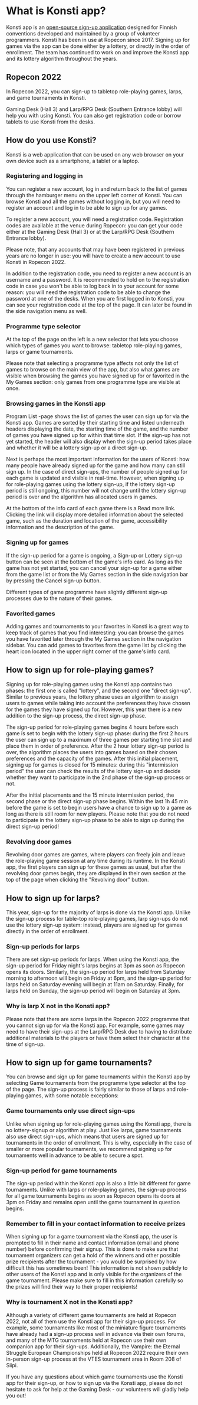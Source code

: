 # What is Konsti app?

Konsti app is an [open-source sign-up application](https://github.com/ropekonsti/konsti) designed for Finnish conventions developed and maintained by a group of volunteer programmers. Konsti has been in use at Ropecon since 2017. Signing up for games via the app can be done either by a lottery, or directly in the order of enrollment. The team has continued to work on and improve the Konsti app and its lottery algorithm throughout the years.

## Ropecon 2022

In Ropecon 2022, you can sign-up to tabletop role-playing games, larps, and game tournaments in Konsti.

Gaming Desk (Hall 3) and Larp/RPG Desk (Southern Entrance lobby) will help you with using Konsti. You can also get registration code or borrow tablets to use Konsti from the desks.

## How do you use Konsti?

Konsti is a web application that can be used on any web browser on your own device such as a smartphone, a tablet or a laptop.

### Registering and logging in

You can register a new account, log in and return back to the list of games through the hamburger menu on the upper left corner of Konsti. You can browse Konsti and all the games without logging in, but you will need to register an account and log in to be able to sign up for any games.

To register a new account, you will need a registration code. Registration codes are available at the venue during Ropecon: you can get your code either at the Gaming Desk (Hall 3) or at the Larp/RPG Desk (Southern Entrance lobby).

Please note, that any accounts that may have been registered in previous years are no longer in use: you will have to create a new account to use Konsti in Ropecon 2022.

In addition to the registration code, you need to register a new account is an username and a password. It is recommended to hold on to the registration code in case you won't be able to log back in to your account for some reason: you will need the registration code to be able to change the password at one of the desks. When you are first logged in to Konsti, you can see your registration code at the top of the page. It can later be found in the side navigation menu as well.

### Programme type selector

At the top of the page on the left is a new selector that lets you choose which types of games you want to browse: tabletop role-playing games, larps or game tournaments.

Please note that selecting a programme type affects not only the list of games to browse on the main view of the app, but also what games are visible when browsing the games you have signed up for or favorited in the My Games section: only games from one programme type are visible at once.

### Browsing games in the Konsti app

Program List -page shows the list of games the user can sign up for via the Konsti app. Games are sorted by their starting time and listed underneath headers displaying the date, the starting time of the game, and the number of games you have signed up for within that time slot. If the sign-up has not yet started, the header will also display when the sign-up period takes place and whether it will be a lottery sign-up or a direct sign-up.

Next is perhaps the most important information for the users of Konsti: how many people have already signed up for the game and how many can still sign up. In the case of direct sign-ups, the number of people signed up for each game is updated and visible in real-time. However, when signing up for role-playing games using the lottery sign-up, if the lottery sign-up period is still ongoing, this number will not change until the lottery sign-up period is over and the algorithm has allocated users in games.

At the bottom of the info card of each game there is a Read more link. Clicking the link will display more detailed information about the selected game, such as the duration and location of the game, accessibility information and the description of the game.

### Signing up for games

If the sign-up period for a game is ongoing, a Sign-up or Lottery sign-up button can be seen at the bottom of the game's info card. As long as the game has not yet started, you can cancel your sign-up for a game either from the game list or from the My Games section in the side navigation bar by pressing the Cancel sign-up button.

Different types of game programme have slightly different sign-up processes due to the nature of their games.

### Favorited games

Adding games and tournaments to your favorites in Konsti is a great way to keep track of games that you find interesting: you can browse the games you have favorited later through the My Games section in the navigation sidebar. You can add games to favorites from the game list by clicking the heart icon located in the upper right corner of the game's info card.

## How to sign up for role-playing games?

Signing up for role-playing games using the Konsti app contains two phases: the first one is called "lottery", and the second one "direct sign-up". Similar to previous years, the lottery phase uses an algorithm to assign users to games while taking into account the preferences they have chosen for the games they have signed up for. However, this year there is a new addition to the sign-up process, the direct sign-up phase.

The sign-up period for role-playing games begins 4 hours before each game is set to begin with the lottery sign-up phase: during the first 2 hours the user can sign up to a maximum of three games per starting time slot and place them in order of preference. After the 2 hour lottery sign-up period is over, the algorithm places the users into games based on their chosen preferences and the capacity of the games. After this initial placement, signing up for games is closed for 15 minutes: during this "intermission period" the user can check the results of the lottery sign-up and decide whether they want to participate in the 2nd phase of the sign-up process or not.

After the initial placements and the 15 minute intermission period, the second phase or the direct sign-up phase begins. Within the last 1h 45 min before the game is set to begin users have a chance to sign up to a game as long as there is still room for new players. Please note that you do not need to participate in the lottery sign-up phase to be able to sign up during the direct sign-up period!

### Revolving door games

Revolving door games are games, where players can freely join and leave the role-playing game session at any time during its runtime. In the Konsti app, the first players can sign up for these games as usual, but after the revolving door games begin, they are displayed in their own section at the top of the page when clicking the "Revolving door" button.

## How to sign up for larps?

This year, sign-up for the majority of larps is done via the Konsti app. Unlike the sign-up process for table-top role-playing games, larp sign-ups do not use the lottery sign-up system: instead, players are signed up for games directly in the order of enrollment.

### Sign-up periods for larps

There are set sign-up periods for larps. When using the Konsti app, the sign-up period for Friday night's larps begins at 3pm as soon as Ropecon opens its doors. Similarly, the sign-up period for larps held from Saturday morning to afternoon will begin on Friday at 6pm, and the sign-up period for larps held on Saturday evening will begin at 11am on Saturday. Finally, for larps held on Sunday, the sign-up period will begin on Saturday at 3pm.

### Why is larp X not in the Konsti app?

Please note that there are some larps in the Ropecon 2022 programme that you cannot sign up for via the Konsti app. For example, some games may need to have their sign-ups at the Larp/RPG Desk due to having to distribute additional materials to the players or have them select their character at the time of sign-up.

## How to sign up for game tournaments?

You can browse and sign up for game tournaments within the Konsti app by selecting Game tournaments from the programme type selector at the top of the page. The sign-up process is fairly similar to those of larps and role-playing games, with some notable exceptions:

### Game tournaments only use direct sign-ups

Unlike when signing up for role-playing games using the Konsti app, there is no lottery-signup or algorithm at play. Just like larps, game tournaments also use direct sign-ups, which means that users are signed up for tournaments in the order of enrollment. This is why, especially in the case of smaller or more popular tournaments, we recommend signing up for tournaments well in advance to be able to secure a spot.

### Sign-up period for game tournaments

The sign-up period within the Konsti app is also a little bit different for game tournaments. Unlike with larps or role-playing games, the sign-up process for all game tournaments begins as soon as Ropecon opens its doors at 3pm on Friday and remains open until the game tournament in question begins.

### Remember to fill in your contact information to receive prizes

When signing up for a game tournament via the Konsti app, the user is prompted to fill in their name and contact information (email and phone number) before confirming their signup. This is done to make sure that tournament organizers can get a hold of the winners and other possible prize recipients after the tournament - you would be surprised by how difficult this has sometimes been! This information is not shown publicly to other users of the Konsti app and is only visible for the organizers of the game tournament. Please make sure to fill in this information carefully so the prizes will find their way to their proper recipients!

### Why is tournament X not in the Konsti app?

Although a variety of different game tournaments are held at Ropecon 2022, not all of them use the Konsti app for their sign-up process. For example, some tournaments like most of the miniature figure tournaments have already had a sign-up process well in advance via their own forums, and many of the MTG tournaments held at Ropecon use their own companion app for their sign-ups. Additionally, the Vampire: the Eternal Struggle European Championships held at Ropecon 2022 require their own in-person sign-up process at the VTES tournament area in Room 208 of Siipi.

If you have any questions about which game tournaments use the Konsti app for their sign-up, or how to sign up via the Konsti app, please do not hesitate to ask for help at the Gaming Desk - our volunteers will gladly help you out!
